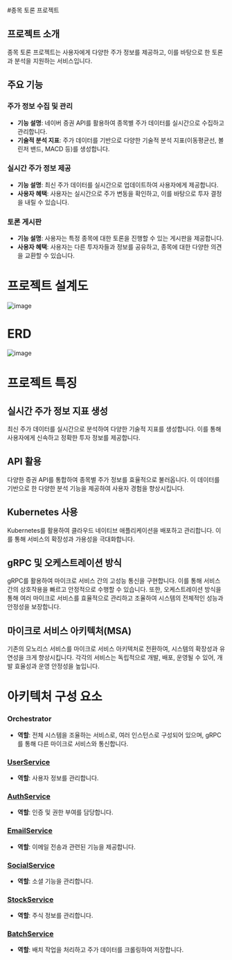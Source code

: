 #종목 토론 프로젝트

## 프로젝트 소개
종목 토론 프로젝트는 사용자에게 다양한 주가 정보를 제공하고, 이를 바탕으로 한 토론과 분석을 지원하는 서비스입니다.
## 주요 기능

### 주가 정보 수집 및 관리
- **기능 설명**: 네이버 증권 API를 활용하여 종목별 주가 데이터를 실시간으로 수집하고 관리합니다.
- **기술적 분석 지표**: 주가 데이터를 기반으로 다양한 기술적 분석 지표(이동평균선, 볼린저 밴드, MACD 등)를 생성합니다.

### 실시간 주가 정보 제공
- **기능 설명**: 최신 주가 데이터를 실시간으로 업데이트하여 사용자에게 제공합니다.
- **사용자 혜택**: 사용자는 실시간으로 주가 변동을 확인하고, 이를 바탕으로 투자 결정을 내릴 수 있습니다.

### 토론 게시판
- **기능 설명**: 사용자는 특정 종목에 대한 토론을 진행할 수 있는 게시판을 제공합니다.
- **사용자 혜택**: 사용자는 다른 투자자들과 정보를 공유하고, 종목에 대한 다양한 의견을 교환할 수 있습니다.


# 프로젝트 설계도
![image](https://github.com/user-attachments/assets/d959759f-bd80-4182-ab76-739423653e77)
# ERD
![image](https://github.com/user-attachments/assets/b37b8dda-5374-46e3-8a6a-2c491eaf1504)


# 프로젝트 특징

## **실시간 주가 정보 지표 생성**
최신 주가 데이터를 실시간으로 분석하여 다양한 기술적 지표를 생성합니다. 이를 통해 사용자에게 신속하고 정확한 투자 정보를 제공합니다.

## **API 활용**
다양한 증권 API를 통합하여 종목별 주가 정보를 효율적으로 불러옵니다. 이 데이터를 기반으로 한 다양한 분석 기능을 제공하여 사용자 경험을 향상시킵니다.

## **Kubernetes 사용**
Kubernetes를 활용하여 클라우드 네이티브 애플리케이션을 배포하고 관리합니다. 이를 통해 서비스의 확장성과 가용성을 극대화합니다.

## **gRPC 및 오케스트레이션 방식**
gRPC를 활용하여 마이크로 서비스 간의 고성능 통신을 구현합니다. 이를 통해 서비스 간의 상호작용을 빠르고 안정적으로 수행할 수 있습니다. 또한, 
오케스트레이션 방식을 통해 여러 마이크로 서비스를 효율적으로 관리하고 조율하여 시스템의 전체적인 성능과 안정성을 보장합니다.

## **마이크로 서비스 아키텍처(MSA)**
기존의 모노리스 서비스를 마이크로 서비스 아키텍처로 전환하여, 시스템의 확장성과 유연성을 크게 향상시킵니다. 각각의 서비스는 독립적으로 개발, 배포, 운영될 수 있어, 개발 효율성과 운영 안정성을 높입니다.

# 아키텍처 구성 요소

### Orchestrator
- **역할**: 전체 시스템을 조율하는 서비스로, 여러 인스턴스로 구성되어 있으며, gRPC를 통해 다른 마이크로 서비스와 통신합니다.

### [UserService](https://github.com/ghrp8277/user_service)
- **역할**: 사용자 정보를 관리합니다.

### [AuthService](https://github.com/ghrp8277/auth_service)
- **역할**: 인증 및 권한 부여를 담당합니다.

### [EmailService](https://github.com/ghrp8277/email_service)
- **역할**: 이메일 전송과 관련된 기능을 제공합니다.

### [SocialService](https://github.com/ghrp8277/social_service)
- **역할**: 소셜 기능을 관리합니다.

### [StockService](https://github.com/ghrp8277/stock_service)
- **역할**: 주식 정보를 관리합니다.

### [BatchService](https://github.com/ghrp8277/batch_service)
- **역할**: 배치 작업을 처리하고 주가 데이터를 크롤링하여 저장합니다.
